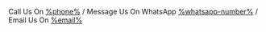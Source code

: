 Call Us On [%phone%](tel:%phone%)
/ Message Us On WhatsApp [%whatsapp-number%](%whatsapp%%enquiry%)
/ Email Us On [%email%](mailto:%email%?subject=%enquiry%)
